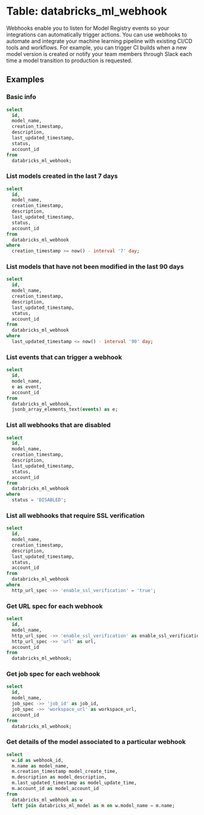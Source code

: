 # Table: databricks_ml_webhook

Webhooks enable you to listen for Model Registry events so your integrations can automatically trigger actions. You can use webhooks to automate and integrate your machine learning pipeline with existing CI/CD tools and workflows. For example, you can trigger CI builds when a new model version is created or notify your team members through Slack each time a model transition to production is requested.

## Examples

### Basic info

```sql
select
  id,
  model_name,
  creation_timestamp,
  description,
  last_updated_timestamp,
  status,
  account_id
from
  databricks_ml_webhook;
```

### List models created in the last 7 days

```sql
select
  id,
  model_name,
  creation_timestamp,
  description,
  last_updated_timestamp,
  status,
  account_id
from
  databricks_ml_webhook
where
  creation_timestamp >= now() - interval '7' day;
```

### List models that have not been modified in the last 90 days

```sql
select
  id,
  model_name,
  creation_timestamp,
  description,
  last_updated_timestamp,
  status,
  account_id
from
  databricks_ml_webhook
where
  last_updated_timestamp <= now() - interval '90' day;
```


### List events that can trigger a webhook

```sql
select
  id,
  model_name,
  e as event,
  account_id
from
  databricks_ml_webhook,
  jsonb_array_elements_text(events) as e;
```

### List all webhooks that are disabled

```sql
select
  id,
  model_name,
  creation_timestamp,
  description,
  last_updated_timestamp,
  status,
  account_id
from
  databricks_ml_webhook
where
  status = 'DISABLED';
```

### List all webhooks that require SSL verification

```sql
select
  id,
  model_name,
  creation_timestamp,
  description,
  last_updated_timestamp,
  status,
  account_id
from
  databricks_ml_webhook
where
  http_url_spec ->> 'enable_ssl_verification' = 'true';
```

### Get URL spec for each webhook

```sql
select
  id,
  model_name,
  http_url_spec ->> 'enable_ssl_verification' as enable_ssl_verification,
  http_url_spec ->> 'url' as url,
  account_id
from
  databricks_ml_webhook;
```

### Get job spec for each webhook

```sql
select
  id,
  model_name,
  job_spec ->> 'job_id' as job_id,
  job_spec ->> 'workspace_url' as workspace_url,
  account_id
from
  databricks_ml_webhook;
```

### Get details of the model associated to a particular webhook

```sql
select
  w.id as webhook_id,
  m.name as model_name,
  m.creation_timestamp model_create_time,
  m.description as model_description,
  m.last_updated_timestamp as model_update_time,
  m.account_id as model_account_id
from
  databricks_ml_webhook as w
  left join databricks_ml_model as m on w.model_name = m.name;
```